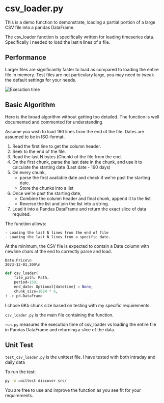 # csv_loader.py
This is a demo function to demonstrate, loading a partial portion of a large CSV file into a pandas DataFrame.

The csv_loader function is specifically written for loading timeseries data. 
Specifically i needed to load the last `N` lines of a file. 

## Performance
Larger files are significantly faster to load as compared to loading the entire file in memory. Test files are not particulary large, you may need to tweak the default settings for your needs.

![Execution time](https://res.cloudinary.com/doyu4uovr/image/upload/s--PEPCHkQy--/v1710187024/csv_loader/csv_loader_perf_z15mly.png)

## Basic Algorithm

Here is the broad algorithm without getting too detailed. The function is well documented and commented for understanding.

Assume you wish to load 160 lines from the end of the file. Dates are assumed to be in ISO-format.

1. Read the first line to get the column header.
2. Seek to the end of the file.
3. Read the last N bytes (Chunk) of the file from the end.
4. On the first chunk, parse the last date in the chunk, and use it to calculate the starting date (Last date - 160 days)
5. On every chunk,
    - parse the first available date and check if we're past the starting date.
    - Store the chunks into a list
6. Once we're past the starting date, 
    - Combine the column header and final chunk, append it to the list
    - Reverse the list and join the list into a string.
7. Load it into a Pandas DataFrame and return the exact slice of data required.

The function allows:

    - Loading the last N lines from the end of file
    - Loading the last N lines from a specific date.

At the minimum, the CSV file is expected to contain a Date column with newline chars at the end to correctly parse and load.

```
Date,Price\n
2023-12-01,200\n
```

```python
def csv_loader(
    file_path: Path,
    period=160,
    end_date: Optional[datetime] = None,
    chunk_size=1024 * 6,
) -> pd.DataFrame
```
I chose 6Kb chunk size based on testing with my specific requirements.

`csv_loader.py` is the main file containing the function.

`run.py` measures the execution time of csv_loader vs loading the entire file in Pandas DataFrame and returning a slice of the data.

## Unit Test

`test_csv_loader.py` is the unittest file. I have tested with both intraday and daily data

To run the test:

```bash
py -m unittest discover src/
```

You are free to use and improve the function as you see fit for your requirements.
